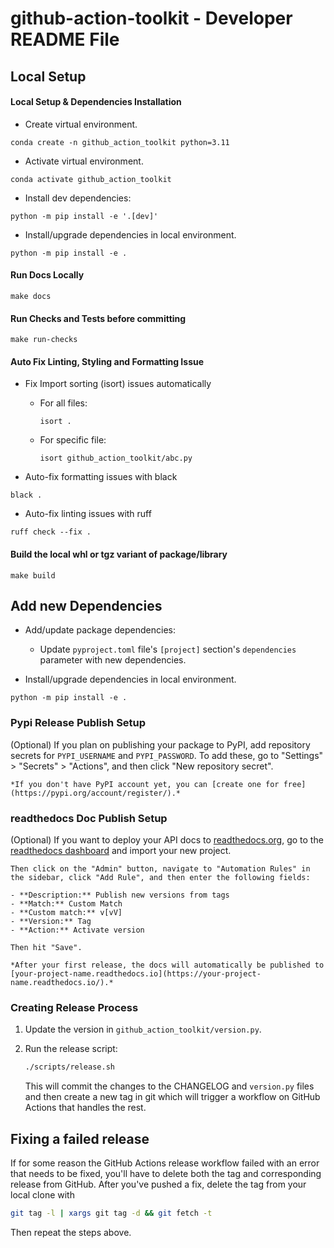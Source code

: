 # github-action-toolkit - Developer README File

## Local Setup

#### Local Setup & Dependencies Installation

* Create virtual environment.
```
conda create -n github_action_toolkit python=3.11
```

* Activate virtual environment.
```
conda activate github_action_toolkit
```

* Install dev dependencies:
```
python -m pip install -e '.[dev]'
```

* Install/upgrade dependencies in local environment.
```
python -m pip install -e .
```

#### Run Docs Locally

```
make docs
```

#### Run Checks and Tests before committing

```
make run-checks
```

#### Auto Fix Linting, Styling and Formatting Issue

* Fix Import sorting (isort) issues automatically
    * For all files:
        ```
        isort .
        ```
    * For specific file:
        ```
        isort github_action_toolkit/abc.py
        ```

* Auto-fix formatting issues with black
```
black .
```

* Auto-fix linting issues with ruff
```
ruff check --fix .
```


#### Build the local whl or tgz variant of package/library

```
make build
```


## Add new Dependencies

* Add/update package dependencies:
    * Update `pyproject.toml` file's `[project]` section's `dependencies` parameter with new dependencies.

* Install/upgrade dependencies in local environment.
```
python -m pip install -e .
```


### Pypi Release Publish Setup

(Optional) If you plan on publishing your package to PyPI, add repository secrets for `PYPI_USERNAME` and `PYPI_PASSWORD`. To add these, go to "Settings" > "Secrets" > "Actions", and then click "New repository secret".

    *If you don't have PyPI account yet, you can [create one for free](https://pypi.org/account/register/).*


### readthedocs Doc Publish Setup

(Optional) If you want to deploy your API docs to [readthedocs.org](https://readthedocs.org), go to the [readthedocs dashboard](https://readthedocs.org/dashboard/import/?) and import your new project.

    Then click on the "Admin" button, navigate to "Automation Rules" in the sidebar, click "Add Rule", and then enter the following fields:

    - **Description:** Publish new versions from tags
    - **Match:** Custom Match
    - **Custom match:** v[vV]
    - **Version:** Tag
    - **Action:** Activate version

    Then hit "Save".

    *After your first release, the docs will automatically be published to [your-project-name.readthedocs.io](https://your-project-name.readthedocs.io/).*


### Creating Release Process

1. Update the version in `github_action_toolkit/version.py`.

3. Run the release script:

    ```bash
    ./scripts/release.sh
    ```

    This will commit the changes to the CHANGELOG and `version.py` files and then create a new tag in git
    which will trigger a workflow on GitHub Actions that handles the rest.

## Fixing a failed release

If for some reason the GitHub Actions release workflow failed with an error that needs to be fixed, you'll have to delete both the tag and corresponding release from GitHub. After you've pushed a fix, delete the tag from your local clone with

```bash
git tag -l | xargs git tag -d && git fetch -t
```

Then repeat the steps above.
